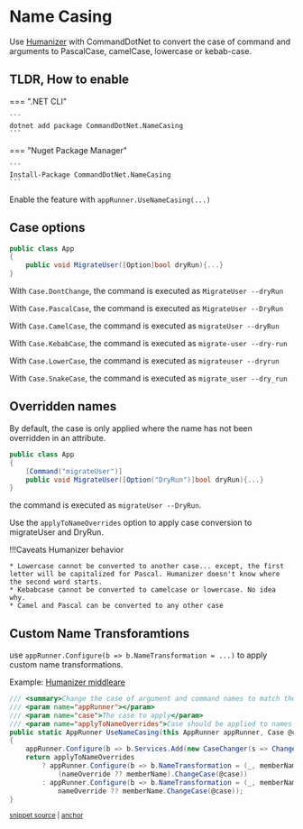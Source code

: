 # Name Casing

Use [Humanizer](https://github.com/Humanizr/Humanizer) with CommandDotNet to convert the case of command and arguments to PascalCase, camelCase, lowercase or kebab-case.

## TLDR, How to enable 

=== ".NET CLI"

    ```
    dotnet add package CommandDotNet.NameCasing
    ```
    
=== "Nuget Package Manager"

    ```
    Install-Package CommandDotNet.NameCasing
    ```
Enable the feature with `appRunner.UseNameCasing(...)`

## Case options

```c#
public class App
{
    public void MigrateUser([Option]bool dryRun){...}
}
```

With `Case.DontChange`, the command is executed as `MigrateUser --dryRun`

With `Case.PascalCase`, the command is executed as `MigrateUser --DryRun`

With `Case.CamelCase`, the command is executed as `migrateUser --dryRun`

With `Case.KebabCase`, the command is executed as `migrate-user --dry-run`

With `Case.LowerCase`, the command is executed as `migrateuser --dryrun`

With `Case.SnakeCase`, the command is executed as `migrate_user --dry_run`

## Overridden names

By default, the case is only applied where the name has not been overridden in an attribute.

```c#
public class App
{
    [Command("migrateUser")]
    public void MigrateUser([Option("DryRun")]bool dryRun){...}
}
```

the command is executed as `migrateUser --DryRun`.

Use the `applyToNameOverrides` option to apply case conversion to migrateUser and DryRun. 

!!!Caveats
    Humanizer behavior

    * Lowercase cannot be converted to another case... except, the first letter will be capitalized for Pascal. Humanizer doesn't know where the second word starts.
    * Kebabcase cannot be converted to camelcase or lowercase. No idea why.
    * Camel and Pascal can be converted to any other case

## Custom Name Transforamtions

use `appRunner.Configure(b => b.NameTransformation = ...)` to apply custom name transformations.

Example: [Humanizer middleare](https://github.com/bilal-fazlani/commanddotnet/blob/master/CommandDotNet.NameCasing/HumanizerAppRunnerExtensions.cs)

<!-- snippet: name_casing_transformation -->
<a id='snippet-name_casing_transformation'></a>
```cs
/// <summary>Change the case of argument and command names to match the given cases</summary>
/// <param name="appRunner"></param>
/// <param name="case">The case to apply</param>
/// <param name="applyToNameOverrides">Case should be applied to names overridden in attributes.</param>
public static AppRunner UseNameCasing(this AppRunner appRunner, Case @case, bool applyToNameOverrides = false)
{
    appRunner.Configure(b => b.Services.Add(new CaseChanger(s => ChangeCase(s, @case))));
    return applyToNameOverrides
        ? appRunner.Configure(b => b.NameTransformation = (_, memberName, nameOverride, _) =>
            (nameOverride ?? memberName).ChangeCase(@case))
        : appRunner.Configure(b => b.NameTransformation = (_, memberName, nameOverride, _) =>
            nameOverride ?? memberName.ChangeCase(@case));
}
```
<sup><a href='https://github.com/bilal-fazlani/commanddotnet/blob/master/CommandDotNet.NameCasing/HumanizerAppRunnerExtensions.cs#L7-L21' title='Snippet source file'>snippet source</a> | <a href='#snippet-name_casing_transformation' title='Start of snippet'>anchor</a></sup>
<!-- endSnippet -->
